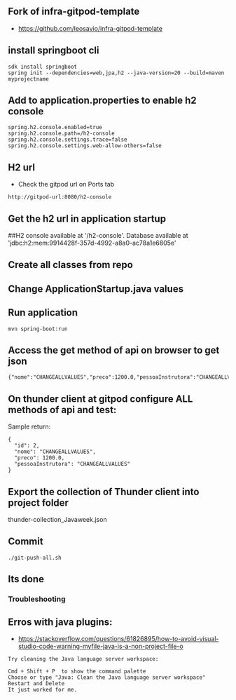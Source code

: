 ## Fork of infra-gitpod-template
- https://github.com/leosavio/infra-gitpod-template

## install springboot cli
```
sdk install springboot
spring init --dependencies=web,jpa,h2 --java-version=20 --build=maven myprojectname
```

## Add to application.properties to enable h2 console
```
spring.h2.console.enabled=true
spring.h2.console.path=/h2-console
spring.h2.console.settings.trace=false
spring.h2.console.settings.web-allow-others=false
```

## H2 url
- Check the gitpod url on Ports tab
```
http://gitpod-url:8080/h2-console
```

## Get the h2 url in application startup
##H2 console available at '/h2-console'. Database available at 'jdbc:h2:mem:9914428f-357d-4992-a8a0-ac78a1e6805e'

## Create all classes from repo

## Change ApplicationStartup.java values

## Run application
```
mvn spring-boot:run
```

## Access the get method of api on browser to get json 
```
{"nome":"CHANGEALLVALUES","preco":1200.0,"pessoaInstrutora":"CHANGEALLVALUES"}
```

## On thunder client at gitpod configure ALL methods of api and test:
Sample return:
```
{
  "id": 2,
  "nome": "CHANGEALLVALUES",
  "preco": 1200.0,
  "pessoaInstrutora": "CHANGEALLVALUES"
}
```

## Export the collection of Thunder client into project folder
thunder-collection_Javaweek.json

## Commit
```
./git-push-all.sh 
```

## Its done

### Troubleshooting

## Erros with java plugins:
- https://stackoverflow.com/questions/61826895/how-to-avoid-visual-studio-code-warning-myfile-java-is-a-non-project-file-o
```
Try cleaning the Java language server workspace:

Cmd + Shift + P  to show the command palette
Choose or type "Java: Clean the Java language server workspace"
Restart and Delete
It just worked for me.
```